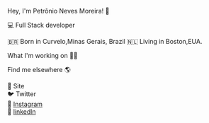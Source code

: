 Hey, I'm Petrônio Neves Moreira! 👋

💻 Full Stack developer 

🇧🇷 Born in Curvelo,Minas Gerais, Brazil
🇳🇱 Living in Boston,EUA.

What I'm working on 👨‍💻

Find me elsewhere 🌎<br>

🚀 Site<br>
🐦 Twitter<br>
📸 <a href="[petronio.moreira](https://www.instagram.com/petroniomoreira/)">Instagram</a><br>
💼 <a href="https://www.linkedin.com/in/petroniomoreira/">linkedln</a>

